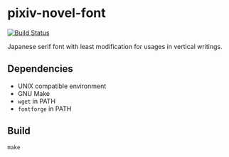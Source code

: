 # pixiv-novel-font

[![Build Status](https://travis-ci.org/hakatashi/pixiv-novel-font.svg)](https://travis-ci.org/hakatashi/pixiv-novel-font)

Japanese serif font with least modification for usages in vertical writings.

## Dependencies

* UNIX compatible environment
* GNU Make
* `wget` in PATH
* `fontforge` in PATH

## Build

    make
